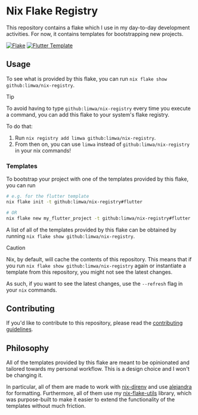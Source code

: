# Nix Flake Registry

This repository contains a flake which I use in my day-to-day development activities. For now, it contains templates for bootstrapping new projects.

[![Flake](https://github.com/limwa/nix-registry/actions/workflows/flake.yaml/badge.svg)](https://github.com/limwa/nix-registry/actions/workflows/flake.yaml)
[![Flutter Template](https://github.com/limwa/nix-registry/actions/workflows/flutter-template.yaml/badge.svg)](https://github.com/limwa/nix-registry/actions/workflows/flutter-template.yaml)

## Usage

To see what is provided by this flake, you can run `nix flake show github:limwa/nix-registry`.

> [!TIP]
> To avoid having to type `github:limwa/nix-registry` every time you execute a command, you can add this flake to your system's flake registry.
> 
> To do that:
> 
> 1. Run `nix registry add limwa github:limwa/nix-registry`.
> 2. From then on, you can use `limwa` instead of `github:limwa/nix-registry` in your nix commands!

### Templates

To bootstrap your project with one of the templates provided by this flake, you can run

```bash
# e.g. for the flutter template
nix flake init -t github:limwa/nix-registry#flutter

# OR
nix flake new my_flutter_project -t github:limwa/nix-registry#flutter
```

A list of all of the templates provided by this flake can be obtained by running `nix flake show github:limwa/nix-registry`.

> [!CAUTION]
> Nix, by default, will cache the contents of this repository.
> This means that if you run `nix flake show github:limwa/nix-registry` again or instantiate a template from this repository,
> you might not see the latest changes.
>
> As such, if you want to see the latest changes, use the `--refresh` flag in your `nix` commands.

## Contributing

If you'd like to contribute to this repository, please read the [contributing guidelines](CONTRIBUTING.md).

## Philosophy

All of the templates provided by this flake are meant to be opinionated and tailored towards my personal workflow. This is a design choice and I won't be changing it.

In particular, all of them are made to work with [nix-direnv](https://github.com/nix-community/nix-direnv) and use [alejandra](https://github.com/kamadorueda/alejandra) for formatting.
Furthermore, all of them use my [nix-flake-utils](https://github.com/limwa/nix-flake-utils) library, which was purpose-built to make it easier to extend the functionality of the templates without much friction.

